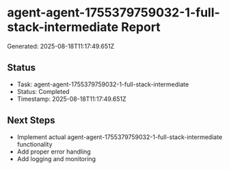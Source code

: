 # agent-agent-1755379759032-1-full-stack-intermediate Report

Generated: 2025-08-18T11:17:49.651Z

## Status
- Task: agent-agent-1755379759032-1-full-stack-intermediate
- Status: Completed
- Timestamp: 2025-08-18T11:17:49.651Z

## Next Steps
- Implement actual agent-agent-1755379759032-1-full-stack-intermediate functionality
- Add proper error handling
- Add logging and monitoring
